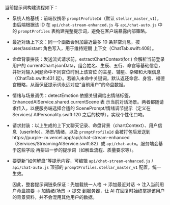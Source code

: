 当前提示词构建流程如下：

  - 系统人格基线：前端仅携带 `promptProfileId`（默认 `stellar_master_v1`），由后端根据该 ID 在
  `api/chat-stream-enhanced.js` 与 `api/chat-auto.js` 中的 `promptProfiles` 表构建完整提示词，避免在客户端暴露内部策略。
  - 最近对话上下文：同一个函数会附加最近最多 10 条非空消息，按 user/assistant 角色写入，用于维持短期
  上下文（ChatTab.swift:408）。
  - 命盘背景拼装：发送流式请求前，extractChartContext(for:) 会解析当前登录用户的
  currentChart.jsonData，组合姓名、生辰、五行、命宫等基础信息，并针对输入问题命中不同宫位时附上该宫位
  的主星、辅星、杂曜和大限信息（ChatTab.swift:431 起）。若输入未命中关键词，默认返还命宫、身宫、福德
  宫概略，从而保证提示词永远对应“当前用户”的命盘数据。
  - 情绪与场景调优：detectEmotion 依据关键词给出情绪标签，EnhancedAIService.shared.currentScene 表
  示当前对话场景。两者都随请求传入，以便服务端选择合适的 ScenePrompt/情绪调节提示（定义在 Services/
  AIPersonality.swift:120 之后的枚举），实现个性化口吻。
  - 请求封装：以上生成的上下文聊天记录、命盘背景（chartContext）、用户信息（userInfo）、场景/情绪，以及
  `promptProfileId` 会被打包后发送到 https://purple-
  m.vercel.app/api/chat-stream-enhanced（Services/StreamingAIService.swift:82）或 `api/chat-auto`。服务端会基于这些字段
  再拼进一步的提示词（如解盘流程、质量要求等）。

- 要更新“如何解盘”等提示内容，可编辑 `api/chat-stream-enhanced.js` / `api/chat-auto.js` 顶部的
  `promptProfiles.stellar_master_v1` 配置，统一生效。

  因此，整套提示词链条保证：先加载统一人格 → 添加最近对话 → 注入当前用户命盘摘要 → 加情绪/场景 → 提交
  到服务器，让 AI 在回复时始终掌握该用户的背景资料，并不会混用其他用户的数据。
